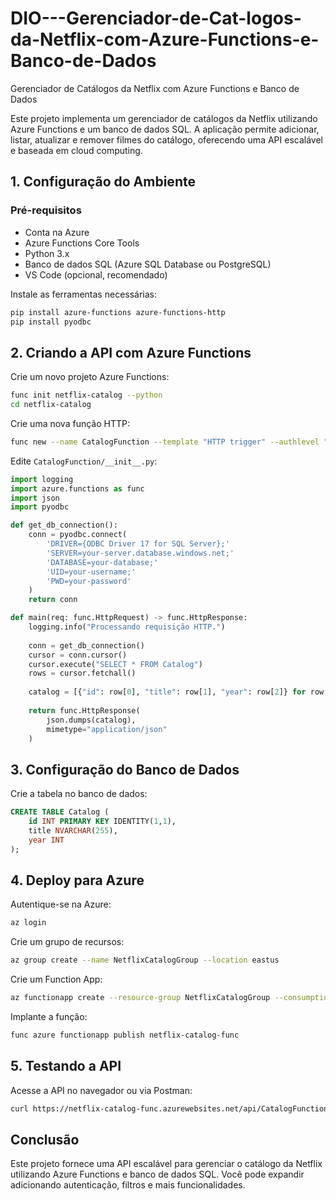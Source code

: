 # DIO---Gerenciador-de-Cat-logos-da-Netflix-com-Azure-Functions-e-Banco-de-Dados
Gerenciador de Catálogos da Netflix com Azure Functions e Banco de Dados

Este projeto implementa um gerenciador de catálogos da Netflix utilizando Azure Functions e um banco de dados SQL. A aplicação permite adicionar, listar, atualizar e remover filmes do catálogo, oferecendo uma API escalável e baseada em cloud computing.

## 1. Configuração do Ambiente

### Pré-requisitos
- Conta na Azure
- Azure Functions Core Tools
- Python 3.x
- Banco de dados SQL (Azure SQL Database ou PostgreSQL)
- VS Code (opcional, recomendado)

Instale as ferramentas necessárias:
```bash
pip install azure-functions azure-functions-http
pip install pyodbc
```

## 2. Criando a API com Azure Functions

Crie um novo projeto Azure Functions:
```bash
func init netflix-catalog --python
cd netflix-catalog
```

Crie uma nova função HTTP:
```bash
func new --name CatalogFunction --template "HTTP trigger" --authlevel "anonymous"
```

Edite `CatalogFunction/__init__.py`:
```python
import logging
import azure.functions as func
import json
import pyodbc

def get_db_connection():
    conn = pyodbc.connect(
        'DRIVER={ODBC Driver 17 for SQL Server};'
        'SERVER=your-server.database.windows.net;'
        'DATABASE=your-database;'
        'UID=your-username;'
        'PWD=your-password'
    )
    return conn

def main(req: func.HttpRequest) -> func.HttpResponse:
    logging.info("Processando requisição HTTP.")
    
    conn = get_db_connection()
    cursor = conn.cursor()
    cursor.execute("SELECT * FROM Catalog")
    rows = cursor.fetchall()
    
    catalog = [{"id": row[0], "title": row[1], "year": row[2]} for row in rows]
    
    return func.HttpResponse(
        json.dumps(catalog),
        mimetype="application/json"
    )
```

## 3. Configuração do Banco de Dados

Crie a tabela no banco de dados:
```sql
CREATE TABLE Catalog (
    id INT PRIMARY KEY IDENTITY(1,1),
    title NVARCHAR(255),
    year INT
);
```

## 4. Deploy para Azure

Autentique-se na Azure:
```bash
az login
```

Crie um grupo de recursos:
```bash
az group create --name NetflixCatalogGroup --location eastus
```

Crie um Function App:
```bash
az functionapp create --resource-group NetflixCatalogGroup --consumption-plan-location eastus --runtime python --functions-version 4 --name netflix-catalog-func --storage-account yourstorageaccount
```

Implante a função:
```bash
func azure functionapp publish netflix-catalog-func
```

## 5. Testando a API

Acesse a API no navegador ou via Postman:
```bash
curl https://netflix-catalog-func.azurewebsites.net/api/CatalogFunction
```

## Conclusão
Este projeto fornece uma API escalável para gerenciar o catálogo da Netflix utilizando Azure Functions e banco de dados SQL. Você pode expandir adicionando autenticação, filtros e mais funcionalidades.

